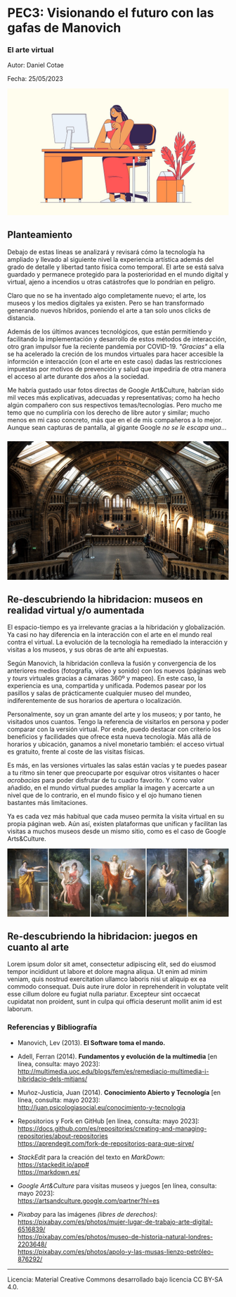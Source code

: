 # PEC3: Visionando el futuro con las gafas de Manovich 

### El arte virtual 


Autor: Daniel Cotae


Fecha: 25/05/2023

![Mujer delante del ordenador](/cabecera.jpg) 


## Planteamiento


Debajo de estas lineas se analizará y revisará cómo la tecnología ha ampliado y llevado al siguiente nivel la experiencia artística además del grado de detalle y libertad tanto física como temporal. El arte se está salva guardado y permanece protegido para la posterioridad en el mundo digital y virtual, ajeno a incendios u otras catástrofes que lo pondrían en peligro.

Claro que no se ha inventado algo completamente nuevo; el arte, los museos y los medios digitales ya existen. Pero se han transformado generando nuevos híbridos, poniendo el arte a tan solo unos clicks de distancia.

Además de los últimos avances tecnológicos, que están permitiendo y facilitando la implementación y desarrollo de estos métodos de interacción, otro gran impulsor fue la reciente pandemia por COVID-19. _"Gracias"_ a ella se ha acelerado la creción de los mundos virtuales para hacer accesible la informción e interacción (con el arte en este caso) dadas las restricciones impuestas por motivos de prevención y salud que impediría de otra manera el acceso al arte durante dos años a la sociedad.

Me habría gustado usar fotos directas de Google Art&Culture, habrían sido mil veces más explicativas, adecuadas y representativas; como ha hecho algún compañero con sus respectivos temas/tecnologías. Pero mucho me temo que no cumpliría con los derecho de libre autor y similar; mucho menos en mi caso concreto, más que en el de mis compañeros a lo mejor. Aunque sean capturas de pantalla, al gigante Google _no se le escapa una_…

###

![Vestíbulo museo](/museo.jpg) 

## Re-descubriendo la hibridacion: museos en realidad virtual y/o aumentada

El espacio-tiempo es ya irrelevante gracias a la hibridación y globalización. Ya casi no hay diferencia en la interacción con el arte en el mundo real contra el virtual. La evolución de la tecnología ha remediado la interacción y visitas a los museos, y sus obras de arte ahí expuestas. 

Según Manovich, la hibridación conlleva la fusión y convergencia de los anteriores medios (fotografía, vídeo y sonido) con los nuevos (páginas web y _tours_ virtuales gracias a cámaras 360º y mapeo). En este caso, la experiencia es una, compartida y unificada. Podemos pasear por los pasillos y salas de prácticamente cualquier museo del mundeo, indiferentemente de sus horarios de apertura o localización.

Personalmente, soy un gran amante del arte y los museos; y por tanto, he visitados unos cuantos. Tengo la referencia de visitarlos en persona y poder comparar con la versión virtual. Por ende, puedo destacar con criterio los beneficios y facilidades que ofrece esta nueva tecnología. Más allá de horarios y ubicación, ganamos a nivel monetario también: el acceso virtual es gratuito, frente al coste de las visitas físicas.

Es más, en las versiones virtuales las salas están vacías y te puedes pasear a tu ritmo sin tener que preocuparte por esquivar otros visitantes o hacer _acrobacias_ para poder disfrutar de tu cuadro favorito. Y como valor añadido, en el mundo virtual puedes ampliar la imagen y acercarte a un nivel que de lo contrario, en el mundo físico y el ojo humano tienen bastantes más limitaciones.

Ya es cada vez más habitual que cada museo permita la visita virtual en su propia páginan web. Aún así, existen plataformas que unifican y facilitan las visitas a muchos museos desde un mismo sitio, como es el caso de Google Arts&Culture.



![Escenas de la vida del dios Apollo](/apollo.jpg) 

## Re-descubriendo la hibridacion: juegos en cuanto al arte

Lorem ipsum dolor sit amet, consectetur adipiscing elit, sed do eiusmod tempor incididunt ut labore et dolore magna aliqua. Ut enim ad minim veniam, quis nostrud exercitation ullamco laboris nisi ut aliquip ex ea commodo consequat. Duis aute irure dolor in reprehenderit in voluptate velit esse cillum dolore eu fugiat nulla pariatur. Excepteur sint occaecat cupidatat non proident, sunt in culpa qui officia deserunt mollit anim id est laborum.



### Referencias y Bibliografía

* Manovich, Lev (2013). **El Software toma el mando.**

* Adell, Ferran (2014). **Fundamentos y evolución de la multimedia** \[en línea, consulta: mayo 2023\]:<br>
<http://multimedia.uoc.edu/blogs/fem/es/remediacio-multimedia-i-hibridacio-dels-mitjans/>

* Muñoz-Justicia, Juan (2014). **Conocimiento Abierto y Tecnología** \[en línea, consulta: mayo 2023\]:<br>
<http://juan.psicologiasocial.eu/conocimiento-y-tecnologia>

* Repositorios y Fork en GitHub \[en línea, consulta: mayo 2023\]:<br>
<https://docs.github.com/es/repositories/creating-and-managing-repositories/about-repositories><br>
<https://aprendegit.com/fork-de-repositorios-para-que-sirve/>

* _StackEdit_ para la creación del texto en _MarkDown_:<br>
<https://stackedit.io/app#><br>
<https://markdown.es/>

* _Google Art&Culture_ para visitas museos y juegos \[en línea, consulta: mayo 2023\]:<br> <https://artsandculture.google.com/partner?hl=es>

* _Pixabay_ para las imágenes _(libres de derechos)_:<br>
<https://pixabay.com/es/photos/mujer-lugar-de-trabajo-arte-digital-6516839/><br>
<https://pixabay.com/es/photos/museo-de-historia-natural-londres-2203648/><br>
<https://pixabay.com/es/photos/apolo-y-las-musas-lienzo-petróleo-876292/>
----

Licencia: Material Creative Commons desarrollado bajo licencia CC BY-SA 4.0.
